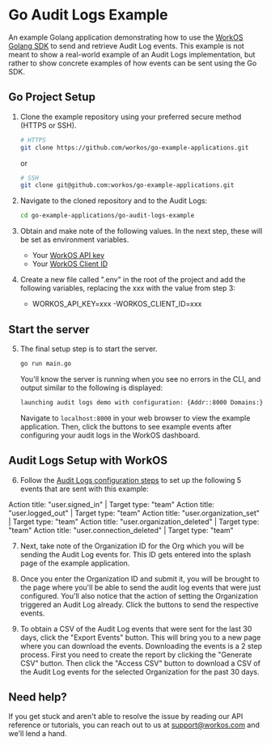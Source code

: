 # Go Audit Logs Example

An example Golang application demonstrating how to use the [WorkOS Golang SDK](https://github.com/workos/workos-go) to send and retrieve Audit Log events. This example is not meant to show a real-world example of an Audit Logs implementation, but rather to show concrete examples of how events can be sent using the Go SDK.

## Go Project Setup

1. Clone the example repository using your preferred secure method (HTTPS or SSH).

   ```bash
   # HTTPS
   git clone https://github.com/workos/go-example-applications.git
   ```

   or

   ```bash
   # SSH
   git clone git@github.com:workos/go-example-applications.git
   ```

2. Navigate to the cloned repository and to the Audit Logs:

   ```bash
   cd go-example-applications/go-audit-logs-example
   ```

3. Obtain and make note of the following values. In the next step, these will be set as environment variables.

   - Your [WorkOS API key](https://dashboard.workos.com/api-keys)
   - Your [WorkOS Client ID](https://dashboard.workos.com/configuration)

4. Create a new file called ".env" in the root of the project and add the following variables, replacing the xxx with the value from step 3:
   - WORKOS_API_KEY=xxx
     -WORKOS_CLIENT_ID=xxx

## Start the server

5. The final setup step is to start the server.

   ```bash
   go run main.go
   ```

   You'll know the server is running when you see no errors in the CLI, and output similar to the following is displayed:

   ```bash
   launching audit logs demo with configuration: {Addr::8000 Domains:}
   ```

   Navigate to `localhost:8000` in your web browser to view the example application. Then, click the buttons to see example events after configuring your audit logs in the WorkOS dashboard.

## Audit Logs Setup with WorkOS

6. Follow the [Audit Logs configuration steps](https://workos.com/docs/audit-logs/emit-an-audit-log-event/sign-in-to-your-workos-dashboard-account-and-configure-audit-log-event-schemas) to set up the following 5 events that are sent with this example:

Action title: "user.signed_in" | Target type: "team"
Action title: "user.logged_out" | Target type: "team"
Action title: "user.organization_set" | Target type: "team"
Action title: "user.organization_deleted" | Target type: "team"
Action title: "user.connection_deleted" | Target type: "team"

7. Next, take note of the Organization ID for the Org which you will be sending the Audit Log events for. This ID gets entered into the splash page of the example application.

8. Once you enter the Organization ID and submit it, you will be brought to the page where you'll be able to send the audit log events that were just configured. You'll also notice that the action of setting the Organization triggered an Audit Log already. Click the buttons to send the respective events.

9. To obtain a CSV of the Audit Log events that were sent for the last 30 days, click the "Export Events" button. This will bring you to a new page where you can download the events. Downloading the events is a 2 step process. First you need to create the report by clicking the "Generate CSV" button. Then click the "Access CSV" button to download a CSV of the Audit Log events for the selected Organization for the past 30 days.

## Need help?

If you get stuck and aren't able to resolve the issue by reading our API reference or tutorials, you can reach out to us at support@workos.com and we'll lend a hand.
